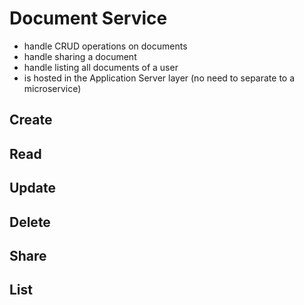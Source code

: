 # Document Service
- handle CRUD operations on documents
- handle sharing a document
- handle listing all documents of a user
- is hosted in the Application Server layer (no need to separate to a microservice)

## Create
## Read
## Update
## Delete
## Share
## List
